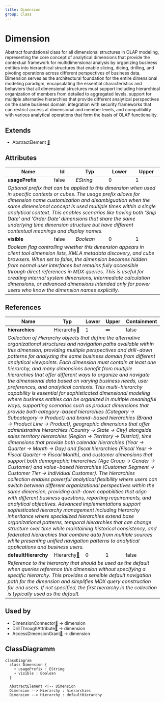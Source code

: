```yaml
---
title: Dimension
group: Class
---
```


# Dimension<a name="class-dimension"></a>

Abstract foundational class for all dimensional structures in OLAP modeling, representing the core concept of analytical dimensions that provide the contextual framework for multidimensional analysis by organizing business entities into hierarchical structures that enable slicing, dicing, drilling, and pivoting operations across different perspectives of business data. Dimension serves as the architectural foundation for the entire dimensional modeling paradigm, encapsulating the essential characteristics and behaviors that all dimensional structures must support including hierarchical organization of members from detailed to aggregated levels, support for multiple alternative hierarchies that provide different analytical perspectives on the same business domain, integration with security frameworks that can restrict access at dimensional and member levels, and compatibility with various analytical operations that form the basis of OLAP functionality.

## Extends
- AbstractElement [🔗](./class-AbstractElement)
## Attributes

<table>
  <thead>
    <tr>
      <th>Name</th>
      <th>Id</th>
      <th>Typ</th>
      <th>Lower</th>
      <th>Upper</th>
    </tr>
  </thead>
  <tbody>
    <tr>
      <td><strong>usagePrefix</strong></td>
      <td>false</td>
      <td><em>EString</em></td>
      <td>0</td>
      <td>1</td>
    </tr>
    <tr>
      <td colspan="5"><em>Optional prefix that can be applied to this dimension when used in specific contexts or cubes. The usage prefix allows for dimension name customization and disambiguation when the same dimensional concept is used multiple times within a single analytical context. This enables scenarios like having both 'Ship Date' and 'Order Date' dimensions that share the same underlying time dimension structure but have different contextual meanings and display names.</em></td>
    </tr>
    <tr>
      <td><strong>visible</strong></td>
      <td>false</td>
      <td><em>Boolean</em></td>
      <td>0</td>
      <td>1</td>
    </tr>
    <tr>
      <td colspan="5"><em>Boolean flag controlling whether this dimension appears in client tool dimension lists, XMLA metadata discovery, and cube browsers. When set to false, the dimension becomes hidden from normal user interfaces but remains fully accessible through direct references in MDX queries. This is useful for creating internal system dimensions, intermediate calculation dimensions, or advanced dimensions intended only for power users who know the dimension names explicitly.</em></td>
    </tr>
  </tbody>
</table>

## References

<table>
  <thead>
    <tr>
      <th>Name</th>
      <th>Typ</th>
      <th>Lower</th>
      <th>Upper</th>
      <th>Containment</th>
    </tr>
  </thead>
  <tbody>
    <tr>
      <td><strong>hierarchies</strong></td>
      <td>Hierarchy<a href="./class-Hierarchy">🔗</a></td>
      <td>1</td>
      <td>&infin;</td>
      <td>false</td>
    </tr>
    <tr>
      <td colspan="5"><em>Collection of Hierarchy objects that define the alternative organizational structures and navigation paths available within this dimension, providing multiple perspectives and drill-down patterns for analyzing the same business domain from different analytical viewpoints. Each dimension must contain at least one hierarchy, and many dimensions benefit from multiple hierarchies that offer different ways to organize and navigate the dimensional data based on varying business needs, user preferences, and analytical contexts. This multi-hierarchy capability is essential for sophisticated dimensional modeling where business entities can be organized in multiple meaningful ways, supporting scenarios such as product dimensions that provide both category-based hierarchies (Category → Subcategory → Product) and brand-based hierarchies (Brand → Product Line → Product), geographic dimensions that offer administrative hierarchies (Country → State → City) alongside sales territory hierarchies (Region → Territory → District), time dimensions that provide both calendar hierarchies (Year → Quarter → Month → Day) and fiscal hierarchies (Fiscal Year → Fiscal Quarter → Fiscal Month), and customer dimensions that support both demographic hierarchies (Age Group → Gender → Customer) and value-based hierarchies (Customer Segment → Customer Tier → Individual Customer). The hierarchies collection enables powerful analytical flexibility where users can switch between different organizational perspectives within the same dimension, providing drill-down capabilities that align with different business questions, reporting requirements, and analytical objectives. Advanced implementations support sophisticated hierarchy management including hierarchy inheritance where specialized hierarchies extend base organizational patterns, temporal hierarchies that can change structure over time while maintaining historical consistency, and federated hierarchies that combine data from multiple sources while presenting unified navigation patterns to analytical applications and business users.</em></td>
    </tr>
    <tr>
      <td><strong>defaultHierarchy</strong></td>
      <td>Hierarchy<a href="./class-Hierarchy">🔗</a></td>
      <td>0</td>
      <td>1</td>
      <td>false</td>
    </tr>
    <tr>
      <td colspan="5"><em>Reference to the hierarchy that should be used as the default when queries reference this dimension without specifying a specific hierarchy. This provides a sensible default navigation path for the dimension and simplifies MDX query construction for end users. If not specified, the first hierarchy in the collection is typically used as the default.</em></td>
    </tr>
  </tbody>
</table>



## Used by

- DimensionConnector[🔗](./class-DimensionConnector) → dimension
- DrillThroughAttribute[🔗](./class-DrillThroughAttribute) → dimension
- AccessDimensionGrant[🔗](./class-AccessDimensionGrant) → dimension

## ClassDiagramm

```mermaid
classDiagram
  class Dimension {
    + usagePrefix : EString
    + visible : Boolean
  }

  AbstractElement <|-- Dimension
  Dimension --> Hierarchy : hierarchies
  Dimension --> Hierarchy : defaultHierarchy

```
